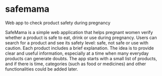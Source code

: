 # safemama
Web app to check product safety during pregnancy

SafeMama is a simple web application that helps pregnant women verify whether a product is safe to eat, drink or use during pregnancy. 
Users can search for a product and see its safety level: safe, not safe or use with caution. Each product includes a brief explanation.
The idea is to provide clear and useful information, especially at a time when many everyday products can generate doubts. The app starts with a small list of products, and if there is time, categories (such as food or medicines) and other functionalities could be added later.
